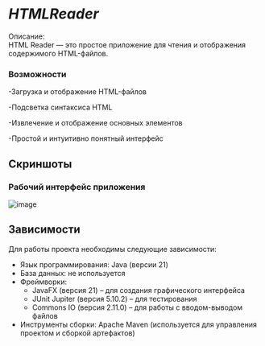 # *HTMLReader*

Описание:  
HTML Reader — это простое приложение для чтения и отображения содержимого HTML-файлов.

### Возможности 
-Загрузка и отображение HTML-файлов

-Подсветка синтаксиса HTML

-Извлечение и отображение основных элементов

-Простой и интуитивно понятный интерфейс


## Скриншоты

### Рабочий интерфейс приложения

![image](https://github.com/user-attachments/assets/c8ff94b8-cd73-46b6-8e0e-e4e8ee41c20f)



## Зависимости


Для работы проекта необходимы следующие зависимости:

- Язык программирования: Java (версии 21)
- База данных: не используется
- Фреймворки:
  - JavaFX (версия 21) – для создания графического интерфейса
  - JUnit Jupiter (версия 5.10.2) – для тестирования
  - Commons IO (версия 2.11.0) – для работы с вводом-выводом файлов
- Инструменты сборки: Apache Maven (используется для управления проектом и сборкой артефактов)
